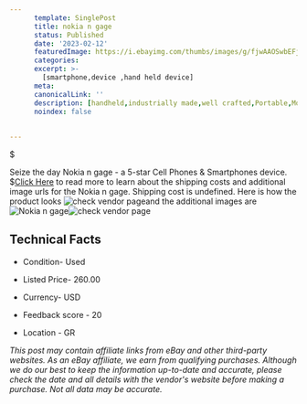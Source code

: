 ```yaml
---
      template: SinglePost
      title: nokia n gage
      status: Published
      date: '2023-02-12'
      featuredImage: https://i.ebayimg.com/thumbs/images/g/fjwAAOSwbEFjig7G/s-l225.jpg
      categories: 
      excerpt: >-
        [smartphone,device ,hand held device]
      meta:
      canonicalLink: ''
      description: [handheld,industrially made,well crafted,Portable,Mobile,Compact,Convenient,Lightweight,Maneuverable,Man-portable,Miniature,Carriable,Hand-held,Light,Holdable,Transportable,Mobile device,Pocket-sized,On-the-go,Wireless,Cordless,Compact size,Convenient size, smartphone,device ,hand held device]
      noindex: false
      
        
---
```

$

Seize the day Nokia n gage - a 5-star Cell Phones & Smartphones device.
$[Click Here](https://www.ebay.com/itm/385268454614?hash=item59b3ca14d6%3Ag%3AfjwAAOSwbEFjig7G&mkevt=1&mkcid=1&mkrid=711-53200-19255-0&campid=%253CePNCampaignId%253E&customid=%253CreferenceId%253E&toolid=10049) to read more to learn about the shipping costs and additional image urls for the Nokia n gage. Shipping cost is undefined. Here is how the product looks ![check vendor page](https://i.ebayimg.com/thumbs/images/g/fjwAAOSwbEFjig7G/s-l225.jpg)and the additional images are![Nokia n gage](https://i.ebayimg.com/images/g/fjwAAOSwbEFjig7G/s-l1600.jpg)![check vendor page](https://origin-galleryplus.ebayimg.com/ws/web/385268454614_2_0_1/225x225.jpg,https://origin-galleryplus.ebayimg.com/ws/web/385268454614_3_0_1/225x225.jpg,https://origin-galleryplus.ebayimg.com/ws/web/385268454614_4_0_1/225x225.jpg,https://origin-galleryplus.ebayimg.com/ws/web/385268454614_5_0_1/225x225.jpg,https://origin-galleryplus.ebayimg.com/ws/web/385268454614_6_0_1/225x225.jpg)



 ## Technical Facts 



     
      

 - Condition- Used 


      

 - Listed Price- 260.00 


      

 - Currency- USD 


      

 - Feedback score - 20 


      

 - Location - GR 


      
      

 *_This post may contain affiliate links from eBay and other third-party websites. As an eBay affiliate, we earn from qualifying purchases. Although we do our best to keep the information up-to-date and accurate, please check the date and all details with the vendor's website before making a purchase. Not all data may be accurate._*






